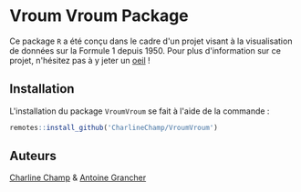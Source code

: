 # Vroum Vroum Package

Ce package ```R``` a été conçu dans le cadre d'un projet visant à la visualisation de données sur la Formule 1 depuis 1950. Pour plus d'information sur ce projet, n'hésitez pas à y jeter un [oeil](https://github.com/Antoine7526/F1Repo) !

## Installation

L'installation du package  ```VroumVroum``` se fait à l'aide de la commande :
```r
remotes::install_github('CharlineChamp/VroumVroum')
```

## Auteurs

[Charline Champ](https://github.com/Antoine7526) & [Antoine Grancher](https://github.com/Antoine7526)
